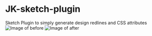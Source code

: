 # JK-sketch-plugin
Sketch Plugin to simply generate design redlines and CSS attributes
![Image of before](https://liangpuhe.github.io/image/before.png)
![Image of after](https://liangpuhe.github.io/image/after.png)
